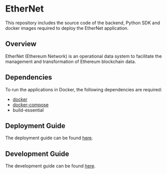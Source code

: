 # EtherNet
This repository includes the source code of the backend, Python SDK and docker images required to deploy the EtherNet application. 

## Overview
EtherNet (Ethereum Network) is an operational data system to facilitate the management and transformation of Ethereum blockchain data.


## Dependencies
To run the applications in Docker, the following dependencies are required:
- [docker](https://docs.docker.com/engine/install/ubuntu/)
- [docker-compose](https://linuxize.com/post/how-to-install-and-use-docker-compose-on-ubuntu-18-04/)
- build-essential

## Deployment Guide
The deployment guide can be found [here](DEPLOYMENT_GUIDE.md).

## Development Guide
The development guide can be found [here](DEVELOPMENT_GUIDE.md).
